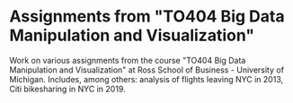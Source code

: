 # Assignments from "TO404 Big Data Manipulation and Visualization"

Work on various assignments from the course "TO404 Big Data Manipulation and Visualization" at Ross School of Business - University of Michigan. Includes, among others: analysis of flights leaving NYC in 2013, Citi bikesharing in NYC in 2019.
